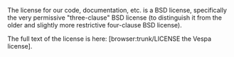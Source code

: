 The license for our code, documentation, etc. is a BSD license, specifically the very permissive "three-clause" BSD license (to distinguish it from the older and slightly more restrictive four-clause BSD license). 

The full text of the license is here: [browser:trunk/LICENSE the Vespa license].

